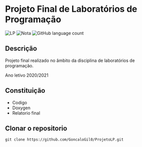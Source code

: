 # Projeto Final de Laboratórios de Programação
![LP](https://img.shields.io/badge/Faculdade-LP-green)
![Nota](https://img.shields.io/badge/Nota%20final-17%20valores-green)
![GitHub language count](https://img.shields.io/github/languages/count/GoncaloGil0/ProjetoLP)

## Descrição
Projeto final realizado no âmbito da disciplina de laboratórios de programação.

Ano letivo 2020/2021

## Constituição

- Codigo
- Doxygen
- Relatorio final

## Clonar o repositorio
``` 
git clone https://github.com/GoncaloGil0/ProjetoLP.git
```
